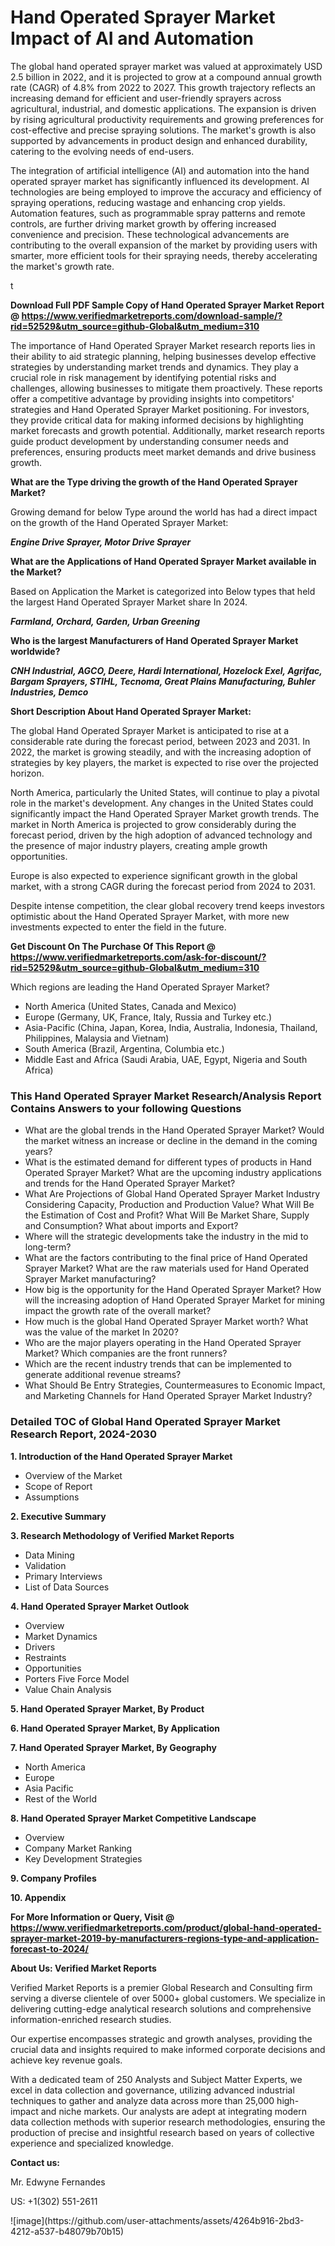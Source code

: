 <h1>Hand Operated Sprayer Market Impact of AI and Automation</h1><p>The global hand operated sprayer market was valued at approximately USD 2.5 billion in 2022, and it is projected to grow at a compound annual growth rate (CAGR) of 4.8% from 2022 to 2027. This growth trajectory reflects an increasing demand for efficient and user-friendly sprayers across agricultural, industrial, and domestic applications. The expansion is driven by rising agricultural productivity requirements and growing preferences for cost-effective and precise spraying solutions. The market's growth is also supported by advancements in product design and enhanced durability, catering to the evolving needs of end-users.</p><p>The integration of artificial intelligence (AI) and automation into the hand operated sprayer market has significantly influenced its development. AI technologies are being employed to improve the accuracy and efficiency of spraying operations, reducing wastage and enhancing crop yields. Automation features, such as programmable spray patterns and remote controls, are further driving market growth by offering increased convenience and precision. These technological advancements are contributing to the overall expansion of the market by providing users with smarter, more efficient tools for their spraying needs, thereby accelerating the market's growth rate.</p>t</p><p id="" class=""><strong>Download Full PDF Sample Copy of Hand Operated Sprayer Market Report @ <a href="https://www.verifiedmarketreports.com/download-sample/?rid=52529&utm_source=github-Global&utm_medium=310" target="_blank">https://www.verifiedmarketreports.com/download-sample/?rid=52529&utm_source=github-Global&utm_medium=310</a></strong></p><p>The importance of&nbsp;Hand Operated Sprayer Market research reports lies in their ability to aid strategic planning, helping businesses develop effective strategies by understanding market trends and dynamics. They play a crucial role in risk management by identifying potential risks and challenges, allowing businesses to mitigate them proactively. These reports offer a competitive advantage by providing insights into competitors' strategies and Hand Operated Sprayer Market positioning. For investors, they provide critical data for making informed decisions by highlighting market forecasts and growth potential. Additionally, market research reports guide product development by understanding consumer needs and preferences, ensuring products meet market demands and drive business growth.</p><p><strong>What are the&nbsp;Type driving the growth of the Hand Operated Sprayer Market?</strong></p><p id="" class="">Growing demand for below Type around the world has had a direct impact on the growth of the Hand Operated Sprayer Market:</p><em><strong>Engine Drive Sprayer, Motor Drive Sprayer</strong></em></p><strong>What are the&nbsp;Applications&nbsp;of Hand Operated Sprayer Market available in the Market?</strong></p><p id="" class="">Based on Application the Market is categorized into Below types that held the largest Hand Operated Sprayer Market share In 2024.</p><em><strong>Farmland, Orchard, Garden, Urban Greening</strong></em></p><strong>Who is the largest Manufacturers of Hand Operated Sprayer Market worldwide?</strong></p><p><em><strong>CNH Industrial, AGCO, Deere, Hardi International, Hozelock Exel, Agrifac, Bargam Sprayers, STIHL, Tecnoma, Great Plains Manufacturing, Buhler Industries, Demco</strong></em></p><p id="" class=""><strong>Short Description About Hand Operated Sprayer Market:</strong></p><p>The global Hand Operated Sprayer Market is anticipated to rise at a considerable rate during the forecast period, between 2023 and 2031. In 2022, the market is growing steadily, and with the increasing adoption of strategies by key players, the market is expected to rise over the projected horizon.</p><p>North America, particularly the United States, will continue to play a pivotal role in the market's development. Any changes in the United States could significantly impact the Hand Operated Sprayer Market growth trends. The market in North America is projected to grow considerably during the forecast period, driven by the high adoption of advanced technology and the presence of major industry players, creating ample growth opportunities.</p><p>Europe is also expected to experience significant growth in the global market, with a strong CAGR during the forecast period from 2024 to 2031.</p><p>Despite intense competition, the clear global recovery trend keeps investors optimistic about the Hand Operated Sprayer Market, with more new investments expected to enter the field in the future.</p><p id="" class=""><strong>Get Discount On The Purchase Of This Report @ <a href="https://www.verifiedmarketreports.com/ask-for-discount/?rid=52529&utm_source=github-Global&utm_medium=310" target="_blank">https://www.verifiedmarketreports.com/ask-for-discount/?rid=52529&utm_source=github-Global&utm_medium=310</a></strong></p>Which regions are leading the Hand Operated Sprayer Market?</p><ul><li>North America (United States, Canada and Mexico)</li><li>Europe (Germany, UK, France, Italy, Russia and Turkey etc.)</li><li>Asia-Pacific (China, Japan, Korea, India, Australia, Indonesia, Thailand, Philippines, Malaysia and Vietnam)</li><li>South America (Brazil, Argentina, Columbia etc.)</li><li>Middle East and Africa (Saudi Arabia, UAE, Egypt, Nigeria and South Africa)</li></ul><h3 id="" class="">This Hand Operated Sprayer Market Research/Analysis Report Contains Answers to your following Questions</h3><ul><li>What are the global trends in the Hand Operated Sprayer Market? Would the market witness an increase or decline in the demand in the coming years?</li><li>What is the estimated demand for different types of products in Hand Operated Sprayer Market? What are the upcoming industry applications and trends for the Hand Operated Sprayer Market?</li><li>What Are Projections of Global Hand Operated Sprayer Market Industry Considering Capacity, Production and Production Value? What Will Be the Estimation of Cost and Profit? What Will Be Market Share, Supply and Consumption? What about imports and Export?</li><li>Where will the strategic developments take the industry in the mid to long-term?</li><li>What are the factors contributing to the final price of Hand Operated Sprayer Market? What are the raw materials used for Hand Operated Sprayer Market manufacturing?</li><li>How big is the opportunity for the Hand Operated Sprayer Market? How will the increasing adoption of Hand Operated Sprayer Market for mining impact the growth rate of the overall market?</li><li>How much is the global Hand Operated Sprayer Market worth? What was the value of the market In 2020?</li><li>Who are the major players operating in the Hand Operated Sprayer Market? Which companies are the front runners?</li><li>Which are the recent industry trends that can be implemented to generate additional revenue streams?</li><li>What Should Be Entry Strategies, Countermeasures to Economic Impact, and Marketing Channels for Hand Operated Sprayer Market Industry?</li></ul><h3 id="" class="">Detailed TOC of Global Hand Operated Sprayer Market Research Report, 2024-2030</h3><p id="" class=""><strong>1. Introduction of the Hand Operated Sprayer Market</strong></p><ul><li>Overview of the Market</li><li>Scope of Report</li><li>Assumptions</li></ul><p id="" class=""><strong>2. Executive Summary</strong></p><p id="" class=""><strong>3. Research Methodology of Verified Market Reports</strong></p><ul><li>Data Mining</li><li>Validation</li><li>Primary Interviews</li><li>List of Data Sources</li></ul><p id="" class=""><strong>4. Hand Operated Sprayer Market Outlook</strong></p><ul><li>Overview</li><li>Market Dynamics</li><li>Drivers</li><li>Restraints</li><li>Opportunities</li><li>Porters Five Force Model</li><li>Value Chain Analysis</li></ul><p id="" class=""><strong>5. Hand Operated Sprayer Market, By Product</strong></p><p id="" class=""><strong>6. Hand Operated Sprayer Market, By Application</strong></p><p id="" class=""><strong>7. Hand Operated Sprayer Market, By Geography</strong></p><ul><li>North America</li><li>Europe</li><li>Asia Pacific</li><li>Rest of the World</li></ul><p id="" class=""><strong>8. Hand Operated Sprayer Market Competitive Landscape</strong></p><ul><li>Overview</li><li>Company Market Ranking</li><li>Key Development Strategies</li></ul><p id="" class=""><strong>9. Company Profiles</strong></p><p id="" class=""><strong>10. Appendix</strong></p><p id="" class=""><strong>For More Information or Query, Visit @ <a href="https://www.verifiedmarketreports.com/product/global-hand-operated-sprayer-market-2019-by-manufacturers-regions-type-and-application-forecast-to-2024/" target="_blank">https://www.verifiedmarketreports.com/product/global-hand-operated-sprayer-market-2019-by-manufacturers-regions-type-and-application-forecast-to-2024/</a></strong></p><p id="" class=""><strong>About Us: Verified Market Reports</strong></p><p id="" class="">Verified Market Reports is a premier Global Research and Consulting firm serving a diverse clientele of over 5000+ global customers. We specialize in delivering cutting-edge analytical research solutions and comprehensive information-enriched research studies.</p><p id="" class="">Our expertise encompasses strategic and growth analyses, providing the crucial data and insights required to make informed corporate decisions and achieve key revenue goals.</p><p id="" class="">With a dedicated team of 250 Analysts and Subject Matter Experts, we excel in data collection and governance, utilizing advanced industrial techniques to gather and analyze data across more than 25,000 high-impact and niche markets. Our analysts are adept at integrating modern data collection methods with superior research methodologies, ensuring the production of precise and insightful research based on years of collective experience and specialized knowledge.</p><p id="" class=""><strong>Contact us:</strong></p><p id="" class="">Mr. Edwyne Fernandes</p><p id="" class="">US: +1(302) 551-2611</p>
![image](https://github.com/user-attachments/assets/4264b916-2bd3-4212-a537-b48079b70b15)
